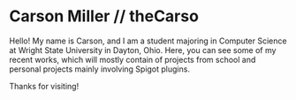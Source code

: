 # Carson Miller // theCarso
Hello! My name is Carson, and I am a student majoring in Computer Science at Wright State University in Dayton, Ohio. Here, you can see some of my recent works, which will mostly contain of projects from school and personal projects mainly involving Spigot plugins.

Thanks for visiting!

